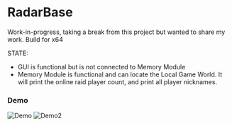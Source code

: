 # RadarBase
Work-in-progress, taking a break from this project but wanted to share my work. Build for x64

STATE:
- GUI is functional but is not connected to Memory Module
- Memory Module is functional and can locate the Local Game World. It will print the online raid player count, and print all player nicknames.

### Demo
![Demo](https://user-images.githubusercontent.com/42287509/146780656-f00aad48-7857-4566-9dd7-880c31956bde.jpg)
![Demo2](https://user-images.githubusercontent.com/42287509/147011753-a12542b4-9d3e-41e4-a2ca-abc814117f75.jpg)
